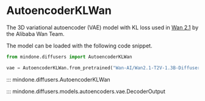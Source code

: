 <!-- Copyright 2024 The HuggingFace Team. All rights reserved.

Licensed under the Apache License, Version 2.0 (the "License"); you may not use this file except in compliance with
the License. You may obtain a copy of the License at

http://www.apache.org/licenses/LICENSE-2.0

Unless required by applicable law or agreed to in writing, software distributed under the License is distributed on
an "AS IS" BASIS, WITHOUT WARRANTIES OR CONDITIONS OF ANY KIND, either express or implied. See the License for the
specific language governing permissions and limitations under the License. -->

# AutoencoderKLWan

The 3D variational autoencoder (VAE) model with KL loss used in [Wan 2.1](https://github.com/Wan-Video/Wan2.1) by the Alibaba Wan Team.

The model can be loaded with the following code snippet.

```python
from mindone.diffusers import AutoencoderKLWan

vae = AutoencoderKLWan.from_pretrained("Wan-AI/Wan2.1-T2V-1.3B-Diffusers", subfolder="vae", mindspore_dtype=ms.float32)
```

::: mindone.diffusers.AutoencoderKLWan

::: mindone.diffusers.models.autoencoders.vae.DecoderOutput
